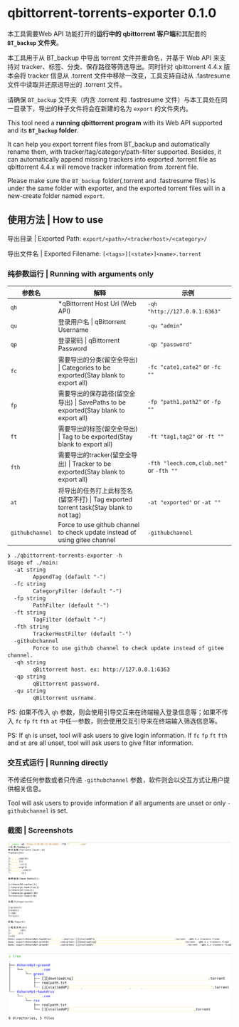 # qbittorrent-torrents-exporter 0.1.0
本工具需要Web API 功能打开的**运行中的 qbittorrent 客户端**和其配套的 **`BT_backup` 文件夹**。

本工具用于从 BT_backup 中导出 torrent 文件并重命名，并基于 Web API 来支持对 tracker、标签、分类、保存路径等筛选导出。同时针对 qbittorrent 4.4.x 版本会将 tracker 信息从 .torrent 文件中移除一改变，工具支持自动从 .fastresume 文件中读取并还原进导出的 .torrent 文件。

请确保 `BT_backup` 文件夹（内含 .torrent 和 .fastresume 文件）与本工具处在同一目录下，导出的种子文件将会在新建的名为 `export` 的文件夹内。

This tool need a **running qbittorrent program** with its Web API supported and its **`BT_backup` folder**.

It can help you export torrent files from BT_backup and automatically rename them, with tracker/tag/category/path-filter supported. Besides, it can automatically append missing trackers into exported .torrent file as qbittorrent 4.4.x will remove tracker information from .torrent file.

Please make sure the `BT_backup` folder(.torrent and .fastresume files) is under the same folder with exporter, and the exported torrent files will in a new-create folder named `export`.

## 使用方法 | How to use

导出目录 | Exported Path: `export/<path>/<trackerhost>/<category>/`

导出文件名 | Exported Filename: `[<tags>][<state>]<name>.torrent`

### 纯参数运行 | Running with arguments only

| 参数名          | 解释                                                         | 示例                                     |
| --------------- | ------------------------------------------------------------ | ---------------------------------------- |
| `qh`            | *qBittorrent Host Url (Web API)                              | `-qh "http://127.0.0.1:6363"`            |
| `qu`            | 登录用户名 \| qBittorrent Username                           | `-qu "admin"`                            |
| `qp`            | 登录密码 \| qBittorrent Password                             | `-qp "password"`                         |
| `fc`            | 需要导出的分类(留空全导出) \| Categories to be exported(Stay blank to export all) | `-fc "cate1,cate2"` or `-fc ""`          |
| `fp`            | 需要导出的保存路径(留空全导出) \| SavePaths to be exported(Stay blank to export all) | `-fp "path1,path2"` or `-fp ""`          |
| `ft`            | 需要导出的标签(留空全导出) \| Tag to be exported(Stay blank to export all) | `-ft "tag1,tag2"` or `-ft ""`            |
| `fth`           | 需要导出的tracker(留空全导出) \| Tracker to be exported(Stay blank to export all) | `-fth "leech.com,club.net"` or `-fth ""` |
| `at`            | 将导出的任务打上此标签名(留空不打) \| Tag exported torrent task(Stay blank to not tag) | `-at "exported"` or `-at ""`             |
| `githubchannel` | Force to use github channel to check update instead of using gitee channel | `-githubchannel`                         |

```
❯ ./qbittorrent-torrents-exporter -h
Usage of ./main:
  -at string
        AppendTag (default "-")
  -fc string
        CategoryFilter (default "-")
  -fp string
        PathFilter (default "-")
  -ft string
        TagFilter (default "-")
  -fth string
        TrackerHostFilter (default "-")
  -githubchannel
        Force to use github channel to check update instead of gitee channel.
  -qh string
        qBittorrent host. ex: http://127.0.0.1:6363
  -qp string
        qBittorrent password.
  -qu string
        qBittorrent usrname.
```

PS: 如果不传入 `qh` 参数，则会使用引导交互来在终端输入登录信息等；如果不传入 `fc` `fp` `ft` `fth` `at` 中任一参数，则会使用交互引导来在终端输入筛选信息等。

PS: If  `qh` is unset, tool will ask users to give login information. If `fc` `fp` `ft` `fth` and `at` are all unset, tool will ask users to give filter information.

### 交互式运行 | Running directly

不传递任何参数或者只传递 `-githubchannel` 参数，软件则会以交互方式让用户提供相关信息。

Tool will ask users to provide information if all arguments are unset or only `-githubchannel` is set.

### 截图 | Screenshots

![](./README.assets/screenshot-with_arguments.png)

![](./README.assets/screenshot-tree.png)
